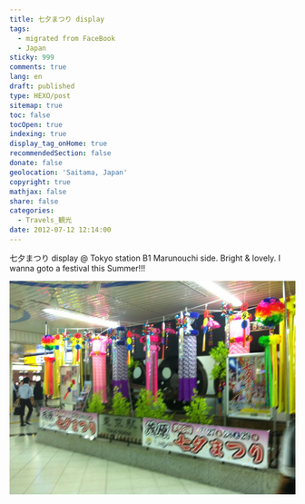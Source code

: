```yaml
---
title: 七夕まつり display
tags:
  - migrated from FaceBook
  - Japan
sticky: 999
comments: true
lang: en
draft: published
type: HEXO/post
sitemap: true
toc: false
tocOpen: true
indexing: true
display_tag_onHome: true
recommendedSection: false
donate: false
geolocation: 'Saitama, Japan'
copyright: true
mathjax: false
share: false
categories:
  - Travels_観光
date: 2012-07-12 12:14:00
---
```

 七夕まつり display @ Tokyo station B1 Marunouchi side. Bright & lovely. I wanna goto a festival this Summer!!!

 ![Tokyo Stn display for Summer](./七夕まつり-display/575717_333592210059987_50755368_n_333592210059987.jpg)
